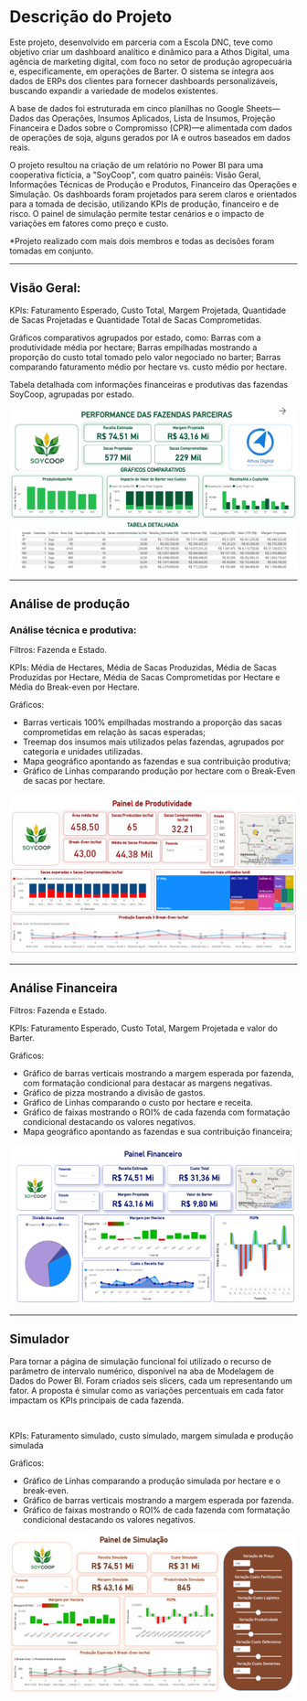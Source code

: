 # Descrição do Projeto

Este projeto, desenvolvido em parceria com a Escola DNC, teve como objetivo criar um dashboard analítico e dinâmico para a Athos Digital, uma agência de marketing digital, com foco no setor de produção agropecuária e, especificamente, em operações de Barter. O sistema se integra aos dados de ERPs dos clientes para fornecer dashboards personalizáveis, buscando expandir a variedade de modelos existentes.

A base de dados foi estruturada em cinco planilhas no Google Sheets—Dados das Operações, Insumos Aplicados, Lista de Insumos, Projeção Financeira e Dados sobre o Compromisso (CPR)—e alimentada com dados de operações de soja, alguns gerados por IA e outros baseados em dados reais.

O projeto resultou na criação de um relatório no Power BI para uma cooperativa fictícia, a "SoyCoop", com quatro painéis: Visão Geral, Informações Técnicas de Produção e Produtos, Financeiro das Operações e Simulação. Os dashboards foram projetados para serem claros e orientados para a tomada de decisão, utilizando KPIs de produção, financeiro e de risco. O painel de simulação permite testar cenários e o impacto de variações em fatores como preço e custo.

*Projeto realizado com mais dois membros e todas as decisões foram tomadas em conjunto.

---

## Visão Geral:​

KPIs: Faturamento Esperado, Custo Total, Margem Projetada, Quantidade de Sacas Projetadas e Quantidade Total de Sacas Comprometidas.​

Gráficos comparativos agrupados por estado, como: Barras com a produtividade média por hectare; Barras empilhadas mostrando a proporção do custo total tomado pelo valor negociado no barter; Barras comparando faturamento médio por hectare vs. custo médio por hectare.​

Tabela detalhada com informações financeiras e produtivas das fazendas SoyCoop, agrupadas por estado.​

![Visão Geral](https://github.com/rafaelaraujomj/Projeto-Barter/blob/main/Vis%C3%A3o%20Geral.png?raw=true)

---

## Análise de produção

### Análise técnica e produtiva:​

Filtros: Fazenda e Estado.​

KPIs: Média de Hectares, Média de Sacas Produzidas, Média de Sacas Produzidas por Hectare, Média de Sacas Comprometidas por Hectare e Média do Break-even por Hectare.​

Gráficos:​

- Barras verticais 100% empilhadas mostrando a proporção das sacas comprometidas em relação às sacas esperadas;​
- Treemap dos insumos mais utilizados pelas fazendas, agrupados por categoria e unidades utilizadas.​
- Mapa geográfico apontando as fazendas e sua contribuição produtiva;​
- Gráfico de Linhas comparando produção por hectare com o Break-Even de sacas por hectare.​

![Painel de Produtividade](https://github.com/rafaelaraujomj/Projeto-Barter/blob/main/Painel%20de%20Produtividade.png?raw=true)

---

## Análise Financeira

Filtros: Fazenda e Estado.​

KPIs: Faturamento Esperado, Custo Total, Margem Projetada e valor do Barter.​

Gráficos:​

- Gráfico de barras verticais mostrando a margem esperada por fazenda, com formatação condicional para destacar as margens negativas.​
- Gráfico de pizza mostrando a divisão de gastos.​
- Gráfico de Linhas comparando o custo por hectare e receita.​
- Gráfico de faixas mostrando o ROI% de cada fazenda com formatação condicional destacando os valores negativos.
- Mapa geográfico apontando as fazendas e sua contribuição financeira;​

![Painel Financeiro](https://github.com/rafaelaraujomj/Projeto-Barter/blob/main/Painel%20Financeiro.png?raw=true)

---

## Simulador

Para tornar a página de simulação funcional foi utilizado o recurso de parâmetro de intervalo numérico, disponível na aba de Modelagem de Dados do Power BI.​ Foram criados seis slicers, cada um representando um fator. A proposta é simular como as variações percentuais em cada fator impactam os KPIs principais de cada fazenda.​

​

KPIs: Faturamento simulado, custo simulado, margem simulada e produção simulada​

Gráficos:​

- Gráfico de Linhas comparando a produção simulada por hectare e o break-even.​
- Gráfico de barras verticais mostrando a margem esperada por fazenda.​
- Gráfico de faixas mostrando o ROI% de cada fazenda com formatação condicional destacando os valores negativos.​

![Simulador](https://github.com/rafaelaraujomj/Projeto-Barter/blob/main/Paiinel%20de%20Simula%C3%A7%C3%A3o.png?raw=true)
